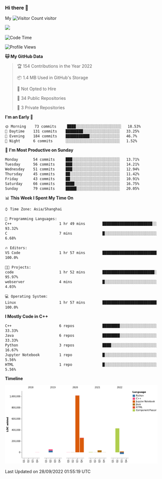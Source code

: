 ### Hi there 👋

My ![Visitor Count](https://profile-counter.glitch.me/bugcat9/count.svg) visitor
<!--
**bugcat9/bugcat9** is a ✨ _special_ ✨ repository because its `README.md` (this file) appears on your GitHub profile.

Here are some ideas to get you started:

- 🔭 I’m currently working on ...
- 🌱 I’m currently learning ...
- 👯 I’m looking to collaborate on ...
- 🤔 I’m looking for help with ...
- 💬 Ask me about ...
- 📫 How to reach me: ...
- 😄 Pronouns: ...
- ⚡ Fun fact: ...
-->
![](https://github-readme-stats.vercel.app/api?username=bugcat9)



<!--START_SECTION:waka-->
![Code Time](http://img.shields.io/badge/Code%20Time-673%20hrs-blue)

![Profile Views](http://img.shields.io/badge/Profile%20Views-19-blue)

**🐱 My GitHub Data** 

> 🏆 154 Contributions in the Year 2022
 > 
> 📦 1.4 MB Used in GitHub's Storage 
 > 
> 🚫 Not Opted to Hire
 > 
> 📜 34 Public Repositories 
 > 
> 🔑 3 Private Repositories  
 > 
**I'm an Early 🐤** 

```text
🌞 Morning    73 commits     ████░░░░░░░░░░░░░░░░░░░░░   18.53% 
🌆 Daytime    131 commits    ████████░░░░░░░░░░░░░░░░░   33.25% 
🌃 Evening    184 commits    ███████████░░░░░░░░░░░░░░   46.7% 
🌙 Night      6 commits      ░░░░░░░░░░░░░░░░░░░░░░░░░   1.52%

```
📅 **I'm Most Productive on Sunday** 

```text
Monday       54 commits     ███░░░░░░░░░░░░░░░░░░░░░░   13.71% 
Tuesday      56 commits     ███░░░░░░░░░░░░░░░░░░░░░░   14.21% 
Wednesday    51 commits     ███░░░░░░░░░░░░░░░░░░░░░░   12.94% 
Thursday     45 commits     ██░░░░░░░░░░░░░░░░░░░░░░░   11.42% 
Friday       43 commits     ██░░░░░░░░░░░░░░░░░░░░░░░   10.91% 
Saturday     66 commits     ████░░░░░░░░░░░░░░░░░░░░░   16.75% 
Sunday       79 commits     █████░░░░░░░░░░░░░░░░░░░░   20.05%

```


📊 **This Week I Spent My Time On** 

```text
⌚︎ Time Zone: Asia/Shanghai

💬 Programming Languages: 
C++                      1 hr 49 mins        ███████████████████████░░   93.32% 
C                        7 mins              █░░░░░░░░░░░░░░░░░░░░░░░░   6.68%

🔥 Editors: 
VS Code                  1 hr 57 mins        █████████████████████████   100.0%

🐱‍💻 Projects: 
code                     1 hr 52 mins        ████████████████████████░   95.97% 
webserver                4 mins              █░░░░░░░░░░░░░░░░░░░░░░░░   4.03%

💻 Operating System: 
Linux                    1 hr 57 mins        █████████████████████████   100.0%

```

**I Mostly Code in C++** 

```text
C++                      6 repos             ████████░░░░░░░░░░░░░░░░░   33.33% 
Java                     6 repos             ████████░░░░░░░░░░░░░░░░░   33.33% 
Python                   3 repos             ████░░░░░░░░░░░░░░░░░░░░░   16.67% 
Jupyter Notebook         1 repo              █░░░░░░░░░░░░░░░░░░░░░░░░   5.56% 
HTML                     1 repo              █░░░░░░░░░░░░░░░░░░░░░░░░   5.56%

```


**Timeline**

![Chart not found](https://raw.githubusercontent.com/bugcat9/bugcat9/main/charts/bar_graph.png) 


 Last Updated on 28/09/2022 01:55:19 UTC
<!--END_SECTION:waka-->
